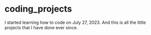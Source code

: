 # coding_projects
I started learning how to code on July 27, 2023. And this is all the little projects that I have done ever since.
